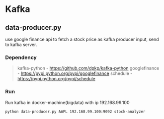 # Kafka


## data-producer.py
use google finance api to fetch a stock price as kafka producer input, send to kafka server.

### Dependency
>kafka-python - https://github.com/dpkp/kafka-python
>googlefinance - https://pypi.python.org/pypi/googlefinance
>schedule - https://pypi.python.org/pypi/schedule

### Run
Run kafka in docker-machine(bigdata) with ip 192.168.99.100
```sh
python data-producer.py AAPL 192.168.99.100:9092 stock-analyzer
```